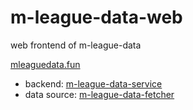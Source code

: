 # m-league-data-web

web frontend of m-league-data

[mleaguedata.fun](http://mleaguedata.fun)


- backend: [m-league-data-service](https://github.com/Debonex/m-league-data-service)
- data source: [m-league-data-fetcher](https://github.com/Debonex/m-league-data-fetcher)
